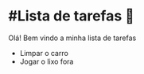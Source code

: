 # #Lista de tarefas :bookmark_tabs:



Olá! Bem vindo a minha lista de tarefas

-  Limpar o carro
- Jogar o lixo fora

